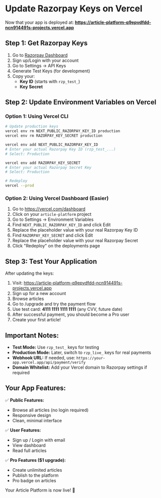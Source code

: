 # Update Razorpay Keys on Vercel

Now that your app is deployed at: **https://article-platform-q9epvdfdd-ncn914491s-projects.vercel.app**

## Step 1: Get Razorpay Keys

1. Go to [Razorpay Dashboard](https://dashboard.razorpay.com/)
2. Sign up/Login with your account
3. Go to Settings → API Keys
4. Generate Test Keys (for development)
5. Copy your:
   - **Key ID** (starts with `rzp_test_`)
   - **Key Secret**

## Step 2: Update Environment Variables on Vercel

### Option 1: Using Vercel CLI

```bash
# Update production keys
vercel env rm NEXT_PUBLIC_RAZORPAY_KEY_ID production
vercel env rm RAZORPAY_KEY_SECRET production

vercel env add NEXT_PUBLIC_RAZORPAY_KEY_ID
# Enter your actual Razorpay Key ID (rzp_test_...)
# Select: Production

vercel env add RAZORPAY_KEY_SECRET
# Enter your actual Razorpay Secret Key
# Select: Production

# Redeploy
vercel --prod
```

### Option 2: Using Vercel Dashboard (Easier)

1. Go to https://vercel.com/dashboard
2. Click on your `article-platform` project
3. Go to Settings → Environment Variables
4. Find `NEXT_PUBLIC_RAZORPAY_KEY_ID` and click Edit
5. Replace the placeholder value with your real Razorpay Key ID
6. Find `RAZORPAY_KEY_SECRET` and click Edit
7. Replace the placeholder value with your real Razorpay Secret
8. Click "Redeploy" on the deployments page

## Step 3: Test Your Application

After updating the keys:

1. Visit: https://article-platform-q9epvdfdd-ncn914491s-projects.vercel.app
2. Sign up for a new account
3. Browse articles
4. Go to /upgrade and try the payment flow
5. Use test card: **4111 1111 1111 1111** (any CVV, future date)
6. After successful payment, you should become a Pro user
7. Create your first article!

## Important Notes:

- **Test Mode:** Use `rzp_test_` keys for testing
- **Production Mode:** Later, switch to `rzp_live_` keys for real payments
- **Webhook URL:** If needed, use: `https://your-app.vercel.app/api/payment/verify`
- **Domain Whitelist:** Add your Vercel domain to Razorpay settings if required

## Your App Features:

✅ **Public Features:**
- Browse all articles (no login required)
- Responsive design
- Clean, minimal interface

✅ **User Features:**
- Sign up / Login with email
- View dashboard
- Read full articles

✅ **Pro Features ($1 upgrade):**
- Create unlimited articles
- Publish to the platform
- Pro badge on articles

Your Article Platform is now live! 🚀